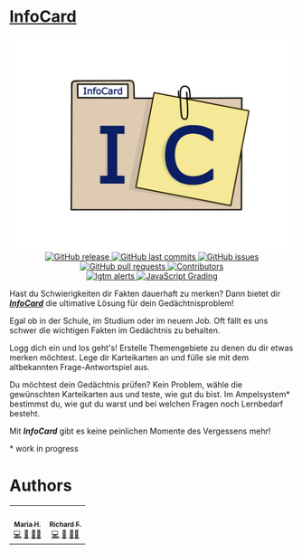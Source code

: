 # <a href="https://infocard.herokuapp.com">InfoCard</a>

<p align="center">
  <img src="./src/frontend/src/assets/logo.png" alt="drawing" width="600" />
  
  <br>
  <a href="https://github.com/RiFrost/InfoCard/releases" target="_blank">
    <img alt="GitHub release" src="https://img.shields.io/github/v/release/RiFrost/InfoCard?color=blue">
  </a>

  <a href="https://github.com/RiFrost/InfoCard/commits/main" target="_blank">
    <img alt="GitHub last commits" src="https://img.shields.io/github/last-commit/RiFrost/InfoCard?color=lightgreen">
  </a>

  <a href="https://github.com/RiFrost/InfoCard/issues" target="_blank">
    <img alt="GitHub issues" src="https://img.shields.io/github/issues/RiFrost/InfoCard?color=darkred">
  </a>

  </br>

  <a href="https://github.com/RiFrost/InfoCard/pulls" target="_blank">
    <img alt="GitHub pull requests" src="https://img.shields.io/github/issues-pr/RiFrost/InfoCard?color=yellow">
  </a>

  <a href="https://github.com/RiFrost/InfoCard#contribute" target="_blank">
    <img alt="Contributors" src="https://img.shields.io/badge/all_contributors-2-orange.svg">
  </a>
  
  </br>
  
  <a href="https://lgtm.com/projects/g/RiFrost/InfoCard/alerts/" target="_blank">
    <img alt="lgtm alerts" src="https://img.shields.io/lgtm/alerts/g/RiFrost/InfoCard.svg?logo=lgtm&logoWidth=18">
  </a>
  
  <a href="https://lgtm.com/projects/g/RiFrost/InfoCard/context:javascript" target="_blank">
    <img alt="JavaScript Grading" src="https://img.shields.io/lgtm/grade/javascript/g/RiFrost/InfoCard.svg?logo=lgtm&logoWidth=18">
  </a>
</p>


<p>Hast du Schwierigkeiten dir Fakten dauerhaft zu merken? Dann bietet dir <a href="https://infocard.herokuapp.com"><strong><em>InfoCard</em></strong></a> die ultimative L&ouml;sung f&uuml;r dein Ged&auml;chtnisproblem!</p>
<p>Egal ob in der Schule, im Studium oder im neuem Job. Oft f&auml;llt es uns schwer die wichtigen Fakten im Ged&auml;chtnis zu behalten.</p>
<p>Logg dich ein und los geht's! Erstelle Themengebiete zu denen du dir etwas merken m&ouml;chtest. Lege dir Karteikarten an und f&uuml;lle sie mit dem altbekannten Frage-Antwortspiel aus.</p>
<p>Du m&ouml;chtest dein Ged&auml;chtnis pr&uuml;fen? Kein Problem, w&auml;hle die gew&uuml;nschten Karteikarten aus und teste, wie gut du bist. Im Ampelsystem* bestimmst du, wie gut du warst und bei welchen Fragen noch Lernbedarf besteht.</p>
<p>Mit <strong><em>InfoCard</em></strong> gibt es keine peinlichen Momente des Vergessens mehr!</p>

\* work in progress

# Authors

<table>
  <tr>
    <td align="center"><a href="https://github.com/MariaHa247"><img src="https://avatars.githubusercontent.com/u/72517530?v=4" width="100px;" alt=""/><br /><sub><b>Maria H.</b></sub></a><br /><a href="#" title="Code">💻</a> <a href="#" title="Design">🎨</a> <a href="#" title="Ideas, Planning, & Feedback">🤔</a><a href="#" title="Bug reports">🐛</a></td>
    <td align="center"><a href="https://github.com/RiFrost"><img src="https://avatars.githubusercontent.com/u/45118822?s=400&u=dac092c397c2fc062aa27ca18acea221010dbf7a&v=4" width="100px;" alt=""/><br /><sub><b>Richard F.</b></sub></a><br /><a href="#" title="Code">💻</a> <a href="#" title="Design">🎨</a> <a href="#" title="Ideas, Planning, & Feedback">🤔</a><a href="#" title="Bug reports">🐛</a></td>
  </tr>
</table>
